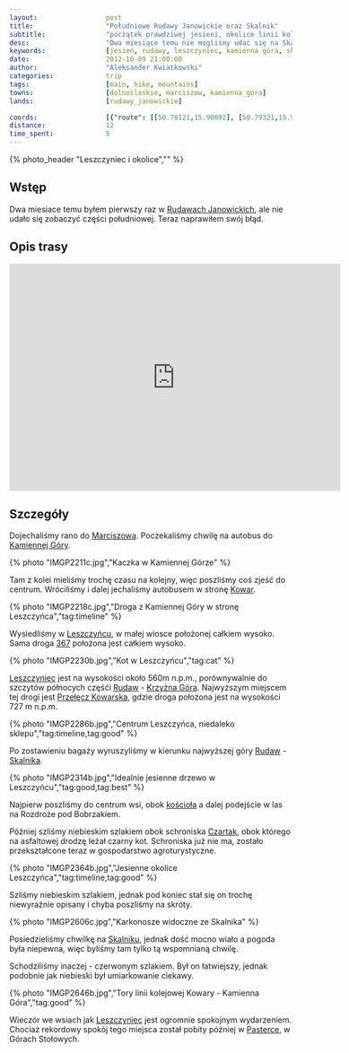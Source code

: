 ```yaml
---
layout:                 post
title:                  "Południowe Rudawy Janowickie oraz Skalnik"
subtitle:               "początek prawdziwej jesieni, okolice linii kolejowej Kamienna Góra - Kowary"
desc:                   "Dwa miesiące temu nie mogliśmy udać się na Skalnik dlatego tym razem postanowiliśmy naprawić ten błąd. Z Marciszowa przesiadając się w Kamiennej Górze dotarliśmy do bazy w Leszczyńcu, gdzie dalej ruszyliśmy na najwyższy szczyt Rudaw Janowickich - Skalnik. "
keywords:               [jesień, rudawy, leszczyniec, kamienna góra, skalnik, pochmurno]
date:                   2012-10-09 21:00:00
author:                 "Aleksander Kwiatkowski"
categories:             trip
tags:                   [main, hike, mountains]
towns:                  [dolnoslaskie, marciszow, kamienna_gora]
lands:                  [rudawy_janowickie]

coords:                 [{"route": [[50.78121,15.90692], [50.79321,15.90726], [50.79806,15.89340], [50.80631,15.89314], [50.81889,15.91460], [50.79486,15.90473]], "type": "hike"}]
distance:               12
time_spent:             5
---
```


[wiki-rudawy]:          https://pl.wikipedia.org/wiki/Rudawy_Janowickie
[wiki-367]:             https://pl.wikipedia.org/wiki/Droga_wojew%C3%B3dzka_nr_367
[wiki-marciszow]:       https://pl.wikipedia.org/wiki/Trzci%C5%84sko
[wiki-kamienna_gora]:   https://pl.wikipedia.org/wiki/Kamienna_G%C3%B3ra  
[wiki-leszczyniec]:     https://pl.wikipedia.org/wiki/Leszczyniec_(wojew%C3%B3dztwo_dolno%C5%9Bl%C4%85skie)
[wiki-krzyzna]:         https://pl.wikipedia.org/wiki/Krzy%C5%BCna_G%C3%B3ra
[wiki-skalnik]:         https://pl.wikipedia.org/wiki/Skalnik_(Rudawy_Janowickie)
[wiki-leszcz-kosciol]:  https://pl.wikipedia.org/wiki/Parafia_%C5%9Bw._Bart%C5%82omieja_Aposto%C5%82a_w_Leszczy%C5%84cu
[wiki-czartak]:         https://pl.wikipedia.org/wiki/Schronisko_%E2%80%9ECzartak%E2%80%9D
[wiki-przel-kowarska]:  https://pl.wikipedia.org/wiki/Prze%C5%82%C4%99cz_Kowarska
[wiki-pasterka]:        https://pl.wikipedia.org/wiki/Pasterka_(wojew%C3%B3dztwo_dolno%C5%9Bl%C4%85skie)
[wiki-kowary]:          https://pl.wikipedia.org/wiki/Kowary

{% photo_header "Leszczyniec i okolice","" %}

Wstęp
-----

Dwa miesiace temu byłem pierwszy raz w [Rudawach Janowickich][wiki-rudawy], ale nie udało się zobaczyć części
południowej. Teraz naprawiłem swój błąd.

Opis trasy
----------

<iframe height='405' width='590' frameborder='0' allowtransparency='true' scrolling='no' src='https://www.strava.com/activities/333290287/embed/759872385928bc1bf0b8123c01ee7bf551313129'></iframe>

Szczegóły
---------

Dojechaliśmy rano do [Marciszowa][wiki-marciszow]. Poczekaliśmy chwilę na autobus do [Kamiennej Góry][wiki-kamienna_gora].

{% photo "IMGP2211c.jpg","Kaczka w Kamiennej Górze" %}

Tam z kolei mieliśmy trochę czasu na kolejny, więc poszliśmy coś zjeść do centrum. Wróciliśmy i dalej jechaliśmy
autobusem w stronę [Kowar][wiki-kowary].

{% photo "IMGP2218c.jpg","Droga z Kamiennej Góry w stronę Leszczyńca","tag:timeline" %}

Wysiedliśmy w [Leszczyńcu][wiki-leszczyniec], w małej wiosce położonej całkiem wysoko. Sama droga [367][wiki-367]
położona jest całkiem wysoko.

{% photo "IMGP2230b.jpg","Kot w Leszczyńcu","tag:cat" %}

[Leszczyniec][wiki-leszczyniec] jest na wysokości około 560m n.p.m., porównywalnie do szczytów
północych częśći [Rudaw][wiki-rudawy] - [Krzyżna Góra][wiki-krzyzna]. Najwyższym miejscem tej drogi jest
[Przełęcz Kowarska][wiki-przel-kowarska], gdzie droga położona jest na wysokości 727 m n.p.m.

{% photo "IMGP2286b.jpg","Centrum Leszczyńca, niedaleko sklepu","tag:timeline,tag:good" %}

Po zostawieniu bagaży wyruszyliśmy w kierunku najwyższej góry [Rudaw][wiki-rudawy] - [Skalnika][wiki-skalnik].

{% photo "IMGP2314b.jpg","Idealnie jesienne drzewo w Leszczyńcu","tag:good,tag:best" %}

Najpierw poszliśmy do centrum wsi, obok [kościoła][wiki-leszcz-kosciol] a dalej podejście w las na
Rozdroże pod Bobrzakiem.

Później szliśmy niebieskim szlakiem obok schroniska [Czartak][wiki-czartak], obok którego na asfaltowej drodzę leżał
czarny kot. Schroniska już nie ma, zostało przekształcone teraz w gospodarstwo agroturystyczne.

{% photo "IMGP2364b.jpg","Jesienne okolice Leszczyńca","tag:timeline,tag:good" %}

Szliśmy niebieskim szlakiem, jednak pod koniec stał się on trochę niewyraźnie opisany i chyba poszliśmy na skróty.

{% photo "IMGP2606c.jpg","Karkonosze widoczne ze Skalnika" %}

Posiedzieliśmy chwilkę na [Skalniku][wiki-skalnik], jednak dość mocno wiało a pogoda była niepewna, więc byliśmy tam
tylko tą wspomnianą chwilę.

Schodziliśmy inaczej - czerwonym szlakiem. Był on łatwiejszy, jednak podobnie jak niebieski był umiarkowanie ciekawy.

{% photo "IMGP2646b.jpg","Tory linii kolejowej Kowary - Kamienna Góra","tag:good" %}

Wieczór we wsiach jak [Leszczyniec][wiki-leszczyniec] jest ogromnie spokojnym wydarzeniem. Chociaż
rekordowy spokój tego miejsca został pobity później w [Pasterce][wiki-pasterka], w Górach Stołowych.
